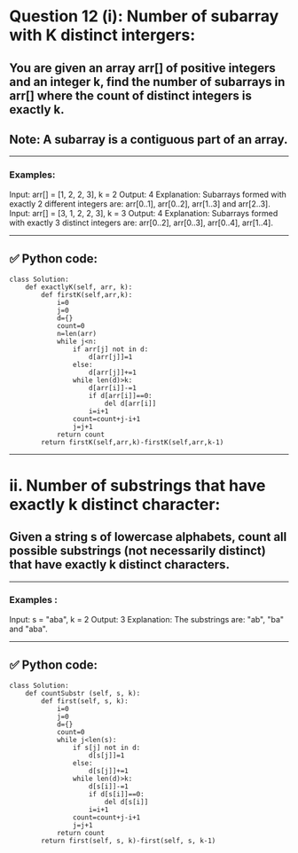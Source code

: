 # Question 12 (i): Number of subarray with K distinct intergers:

## **You are given an array arr[] of positive integers and an integer k, find the number of subarrays in arr[] where the count of distinct integers is exactly k.**
## Note: A subarray is a contiguous part of an array.

---

### Examples:
Input: arr[] = [1, 2, 2, 3], k = 2
Output: 4
Explanation: Subarrays formed with exactly 2 different integers are: arr[0..1], arr[0..2], arr[1..3] and arr[2..3].
Input: arr[] = [3, 1, 2, 2, 3], k = 3
Output: 4
Explanation: Subarrays formed with exactly 3 distinct integers are: arr[0..2], arr[0..3], arr[0..4], arr[1..4].

---

## ✅ Python code:

```
class Solution:
    def exactlyK(self, arr, k):
        def firstK(self,arr,k):
            i=0
            j=0
            d={}
            count=0
            n=len(arr)
            while j<n:
                if arr[j] not in d:
                    d[arr[j]]=1
                else:
                    d[arr[j]]+=1
                while len(d)>k:
                    d[arr[i]]-=1
                    if d[arr[i]]==0:
                        del d[arr[i]]
                    i=i+1
                count=count+j-i+1
                j=j+1
            return count
        return firstK(self,arr,k)-firstK(self,arr,k-1)
```

---

# ii. Number of substrings that have exactly k distinct character:

## **Given a string s of lowercase alphabets, count all possible substrings (not necessarily distinct) that have exactly k distinct characters.**

---

### Examples :
Input: s = "aba", k = 2
Output: 3
Explanation: The substrings are: "ab", "ba" and "aba".

---

## ✅ Python code:

```
class Solution:
    def countSubstr (self, s, k):
        def first(self, s, k):
            i=0
            j=0
            d={}
            count=0
            while j<len(s):
                if s[j] not in d:
                    d[s[j]]=1
                else:
                    d[s[j]]+=1
                while len(d)>k:
                    d[s[i]]-=1
                    if d[s[i]]==0:
                        del d[s[i]]
                    i=i+1
                count=count+j-i+1
                j=j+1
            return count
        return first(self, s, k)-first(self, s, k-1)

```
